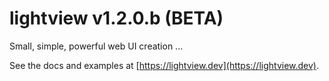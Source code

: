# lightview v1.2.0.b (BETA)

Small, simple, powerful web UI creation ... 

See the docs and examples at [https://lightview.dev](https://lightview.dev).

